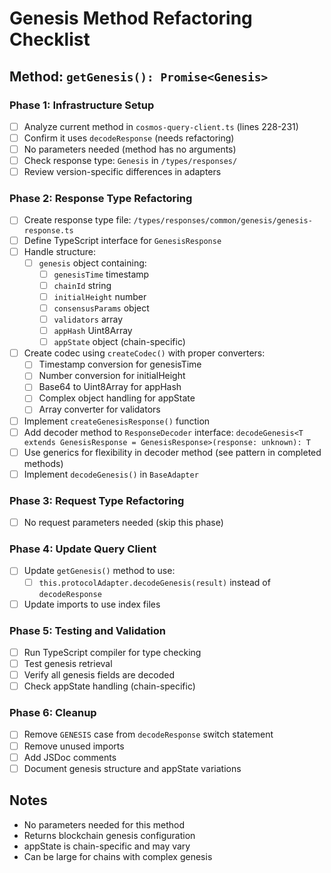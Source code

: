 # Genesis Method Refactoring Checklist

## Method: `getGenesis(): Promise<Genesis>`

### Phase 1: Infrastructure Setup
- [ ] Analyze current method in `cosmos-query-client.ts` (lines 228-231)
- [ ] Confirm it uses `decodeResponse` (needs refactoring)
- [ ] No parameters needed (method has no arguments)
- [ ] Check response type: `Genesis` in `/types/responses/`
- [ ] Review version-specific differences in adapters

### Phase 2: Response Type Refactoring
- [ ] Create response type file: `/types/responses/common/genesis/genesis-response.ts`
- [ ] Define TypeScript interface for `GenesisResponse`
- [ ] Handle structure:
  - [ ] `genesis` object containing:
    - [ ] `genesisTime` timestamp
    - [ ] `chainId` string
    - [ ] `initialHeight` number
    - [ ] `consensusParams` object
    - [ ] `validators` array
    - [ ] `appHash` Uint8Array
    - [ ] `appState` object (chain-specific)
- [ ] Create codec using `createCodec()` with proper converters:
  - [ ] Timestamp conversion for genesisTime
  - [ ] Number conversion for initialHeight
  - [ ] Base64 to Uint8Array for appHash
  - [ ] Complex object handling for appState
  - [ ] Array converter for validators
- [ ] Implement `createGenesisResponse()` function
- [ ] Add decoder method to `ResponseDecoder` interface: `decodeGenesis<T extends GenesisResponse = GenesisResponse>(response: unknown): T`
- [ ] Use generics for flexibility in decoder method (see pattern in completed methods)
- [ ] Implement `decodeGenesis()` in `BaseAdapter`

### Phase 3: Request Type Refactoring
- [ ] No request parameters needed (skip this phase)

### Phase 4: Update Query Client
- [ ] Update `getGenesis()` method to use:
  - [ ] `this.protocolAdapter.decodeGenesis(result)` instead of `decodeResponse`
- [ ] Update imports to use index files

### Phase 5: Testing and Validation
- [ ] Run TypeScript compiler for type checking
- [ ] Test genesis retrieval
- [ ] Verify all genesis fields are decoded
- [ ] Check appState handling (chain-specific)

### Phase 6: Cleanup
- [ ] Remove `GENESIS` case from `decodeResponse` switch statement
- [ ] Remove unused imports
- [ ] Add JSDoc comments
- [ ] Document genesis structure and appState variations

## Notes
- No parameters needed for this method
- Returns blockchain genesis configuration
- appState is chain-specific and may vary
- Can be large for chains with complex genesis